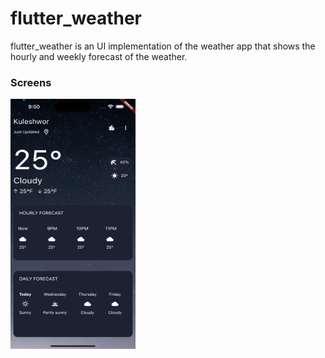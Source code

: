 # flutter_weather

flutter_weather is an UI implementation of the weather app that shows the hourly and weekly forecast of the weather.

### Screens

<img src="images/screen.png" alt="screen image" width="200" height="400"> 
